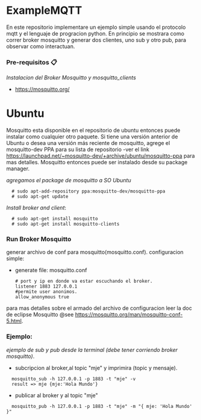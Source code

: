# ExampleMQTT

En este repositorio implementare un ejemplo simple usando el protocolo mqtt y el lenguaje de progracion python.
En principio se mostrara como correr broker mosquitto y generar dos clientes, uno sub y otro pub, para observar como interactuan. 

### Pre-requisitos 📋

_Instalacion del Broker Mosquitto y mosquitto_clients_
  
  * https://mosquitto.org/

# Ubuntu
Mosquitto esta disponible en el repositorio de ubuntu entonces puede instalar como cualquier otro paquete. Si tiene una versión anterior de Ubuntu o desea una versión más reciente de mosquitto, agrege el mosquitto-dev PPA para su lista de repositorio -ver el link https://launchpad.net/~mosquitto-dev/+archive/ubuntu/mosquitto-ppa para mas detalles. Mosquitto entonces puede ser instalado desde su package manager.

_agregamos el package de mosquitto a SO Ubuntu_

```
  # sudo apt-add-repository ppa:mosquitto-dev/mosquitto-ppa
  # sudo apt-get update
```
_Install broker and client_:
```
  # sudo apt-get install mosquitto
  # sudo apt-get install mosquitto-clients
```
### Run Broker Mosquitto

generar archivo de conf para mosquitto(mosquitto.conf).
configuracion simple:
  * generate file: mosquitto.conf
    ```  
    # port y ip en donde va estar escuchando el broker.
    listener 1883 127.0.0.1
    #permite user anonimos.
    allow_anonymous true
    ```
para mas detalles sobre el armado del archivo de configuracion leer la doc de eclipse Mosquitto @see https://mosquitto.org/man/mosquitto-conf-5.html. 

### Ejemplo:

_ejemplo de sub y pub desde la terminal (debe tener corriendo broker mosquitto)_.

* subcripcion al broker,al topic "mje" y imprimira (topic y mensaje). 
``` 
  mosquitto_sub -h 127.0.0.1 -p 1883 -t "mje" -v
  result => mje {mje:'Hola Mundo'}
``` 
* publicar al broker y al topic "mje"
``` 
  mosquitto_pub -h 127.0.0.1 -p 1883 -t "mje" -m "{ mje: 'Hola Mundo' }"
``` 
